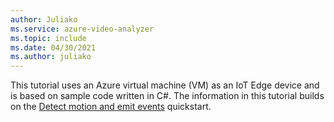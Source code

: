 ```yaml
---
author: Juliako
ms.service: azure-video-analyzer
ms.topic: include
ms.date: 04/30/2021
ms.author: juliako
---
```



This tutorial uses an Azure virtual machine (VM) as an IoT Edge device and is based on sample code written in C#. The information in this tutorial builds on the [Detect motion and emit events](../../../get-started-detect-motion-emit-events.md) quickstart.

